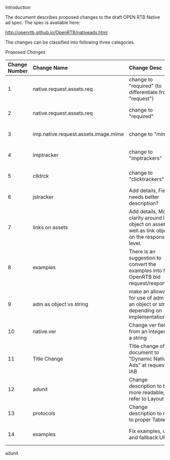 Introduction

The document describes proposed changes to the draft OPEN RTB Native ad spec. The spec is available here:

http://openrtb.github.io/OpenRTB/nativeads.html

The changes can be classified into following three categories.

_Proposed Changes_

| **Change Number** | **Change Name** | **Change Desc** | **Status** |
|:------------------|:----------------|:----------------|:-----------|
| 1 | native.request.assets.req |  change to "required" (to differentiate from "request")  | accepted (Dec 11th) |
| 2 | native.request.assets.req  | change to "required" | accepted (Dec 11th)|
| 3 | imp.native.request.assets.image.mime  | change to "mimes" |  accepted (Dec 11th)|
| 4 | imptracker | change to "imptrackers" | accepted (Dec 11th)|
| 5 | clktrck | change to "clicktrackers" | accepted (Dec 11th)|
| 6 | jstracker | Add details, Field needs better description? | accepted (Dec 11th)|
| 7 | links on assets | Add details, More clarity around link object on assets as well as link object on the response level. | accepted (Dec 11th)|
| 8 | examples |  There is an suggestion to convert the examples into full OpenRTB bid request/responses. |  rejected |
| 9 | adm as object vs string | make an allowance for use of adm as an object or string depending on implementation? | rejected |
| 10 | native.ver | Change ver field from an integer to a string | accepted (Jan 23rd) |
| 11 | Title Change | Title change of document to "Dynamic Native Ads" at request of IAB | accepted ( Jan 23rd) |
| 12 | adunit | Change description to be more readable, and refer to Layout ID | accepted (Jan 23rd) |
| 13 | protocols | Change description to refer to proper Table # | accepted (Jan 23rd) |
| 14 | examples | Fix examples, url and fallback URL | accepted (Jan 23rd) |

adunit